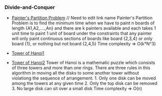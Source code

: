 ### Divide-and-Conquer
- [Painter's Partition Problem](painter's<br>partition<br>problem.cpp) // Need to edit link name 
Painter's Partition Problem is to find the minimum time when we have to paint n boards of length {A1,A2,....,An} and there are k painters available and each takes 1 unit time to paint 1 unit of board under the constraints that any painter will only paint continuous sections of boards like board {2,3,4} or only board {1}, or nothing but not board {2,4,5}	
Time complexity => O(k*N^3)

- [Tower of Hanoi1](tower_of_hanoi.cpp)
- [Tower of Hanoi2](TowerOfHanoi.cpp)
Tower of Hanoi is a mathematic puzzle which consists of three towers and more than one rings. There are three rules in this algorithm in moving all the disks to some another tower without violationg the sequence of arrangement. 1. Only one disk can be moved among the towers at any given time 2. Only the top disk can be removed 3. No large disk can sit over a small disk	
Time complexity => O(n)